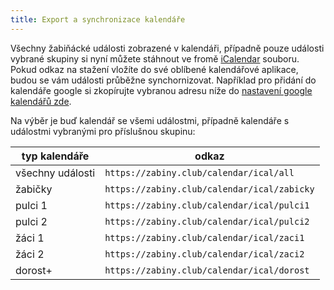 ```yaml
---
title: Export a synchronizace kalendáře
---
```

Všechny žabiňácké události zobrazené v kalendáři, případně pouze události vybrané skupiny si nyní můžete stáhnout ve fromě <a href="https://cs.wikipedia.org/wiki/ICalendar" target="_blank">iCalendar</a> souboru. Pokud odkaz na stažení vložíte do své oblíbené kalendářové aplikace, budou se vám události průběžne synchornizovat. Například pro přidání do kalendáře google si zkopírujte vybranou adresu níže do <a href="https://calendar.google.com/calendar/r/settings/addbyurl" target="_blank">nastavení google kalendářů zde</a>.

Na výběr je buď kalendář se všemi událostmi, případně kalendáře s událostmi vybranými pro příslušnou skupinu:

| typ kalendáře | odkaz |
| ---|---|
|   všechny události| `https://zabiny.club/calendar/ical/all`       |
|   žabičky         | `https://zabiny.club/calendar/ical/zabicky`   |
|   pulci 1         | `https://zabiny.club/calendar/ical/pulci1`    |
|   pulci 2         | `https://zabiny.club/calendar/ical/pulci2`    |
|   žáci 1          | `https://zabiny.club/calendar/ical/zaci1`     |
|   žáci 2          | `https://zabiny.club/calendar/ical/zaci2`     |
|   dorost+         | `https://zabiny.club/calendar/ical/dorost`    |


